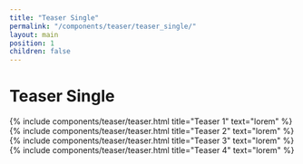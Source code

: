 ```yaml
---
title: "Teaser Single"
permalink: "/components/teaser/teaser_single/"
layout: main
position: 1
children: false
---
```


<h1>Teaser Single</h1>

{% include components/teaser/teaser.html title="Teaser 1" text="lorem" %}
{% include components/teaser/teaser.html title="Teaser 2" text="lorem" %}
{% include components/teaser/teaser.html title="Teaser 3" text="lorem" %}
{% include components/teaser/teaser.html title="Teaser 4" text="lorem" %}